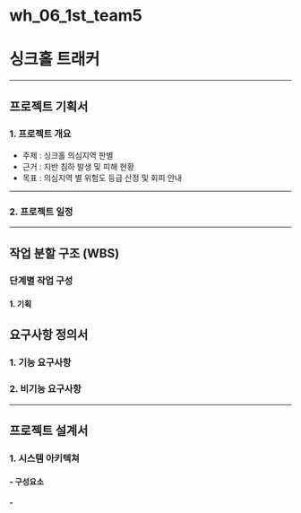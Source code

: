 # wh_06_1st_team5

# 싱크홀 트래커
---
## 프로젝트 기획서
### 1. 프로젝트 개요
- 주제 : 싱크홀 의심지역 판별 
- 근거 : 지반 침하 발생 및 피해 현황
- 목표 : 의심지역 별 위험도 등급 산정 및 회피 안내
---
### 2. 프로젝트 일정
---
## 작업 분할 구조 (WBS)
### 단계별 작업 구성
#### 1. 기획

## 요구사항 정의서
### 1. 기능 요구사항
### 2. 비기능 요구사항
---
## 프로젝트 설계서
### 1. 시스템 아키텍쳐
#### - 구성요소
####    -
